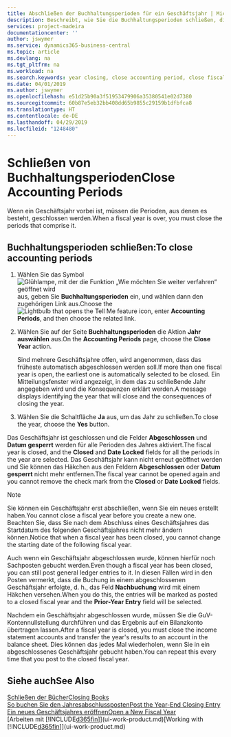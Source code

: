 ```yaml
---
title: Abschließen der Buchhaltungsperioden für ein Geschäftsjahr | Microsoft Docs
description: Beschreibt, wie Sie die Buchhaltungsperioden schließen, die das Geschäftsjahr ausmachen.
services: project-madeira
documentationcenter: ''
author: jswymer
ms.service: dynamics365-business-central
ms.topic: article
ms.devlang: na
ms.tgt_pltfrm: na
ms.workload: na
ms.search.keywords: year closing, close accounting period, close fiscal year, bank account detailed trial balance
ms.date: 04/01/2019
ms.author: jswymer
ms.openlocfilehash: e51d25b90a3f51953479906a35380541e02d7380
ms.sourcegitcommit: 60b87e5eb32bb408dd65b9855c29159b1dfbfca8
ms.translationtype: HT
ms.contentlocale: de-DE
ms.lasthandoff: 04/29/2019
ms.locfileid: "1248480"
---
```

# <a name="close-accounting-periods"></a><span data-ttu-id="f6e59-103">Schließen von Buchhaltungsperioden</span><span class="sxs-lookup"><span data-stu-id="f6e59-103">Close Accounting Periods</span></span>
<span data-ttu-id="f6e59-104">Wenn ein Geschäftsjahr vorbei ist, müssen die Perioden, aus denen es besteht, geschlossen werden.</span><span class="sxs-lookup"><span data-stu-id="f6e59-104">When a fiscal year is over, you must close the periods that comprise it.</span></span>

## <a name="to-close-accounting-periods"></a><span data-ttu-id="f6e59-105">Buchhaltungsperioden schließen:</span><span class="sxs-lookup"><span data-stu-id="f6e59-105">To close accounting periods</span></span>
1. <span data-ttu-id="f6e59-106">Wählen Sie das Symbol ![Glühlampe, mit der die Funktion „Wie möchten Sie weiter verfahren“ geöffnet wird](media/ui-search/search_small.png "Wie möchten Sie weiter verfahren?") aus, geben Sie **Buchhaltungsperioden** ein, und wählen dann den zugehörigen Link aus.</span><span class="sxs-lookup"><span data-stu-id="f6e59-106">Choose the ![Lightbulb that opens the Tell Me feature](media/ui-search/search_small.png "Tell me what you want to do") icon, enter **Accounting Periods**, and then choose the related link.</span></span>
2. <span data-ttu-id="f6e59-107">Wählen Sie auf der Seite **Buchhaltungsperioden** die Aktion **Jahr auswählen** aus.</span><span class="sxs-lookup"><span data-stu-id="f6e59-107">On the **Accounting Periods** page, choose the **Close Year** action.</span></span>

    <span data-ttu-id="f6e59-108">Sind mehrere Geschäftsjahre offen, wird angenommen, dass das früheste automatisch abgeschlossen werden soll.</span><span class="sxs-lookup"><span data-stu-id="f6e59-108">If more than one fiscal year is open, the earliest one is automatically selected to be closed.</span></span> <span data-ttu-id="f6e59-109">Ein Mitteilungsfenster wird angezeigt, in dem das zu schließende Jahr angegeben wird und die Konsequenzen erklärt werden.</span><span class="sxs-lookup"><span data-stu-id="f6e59-109">A message displays identifying the year that will close and the consequences of closing the year.</span></span>
3. <span data-ttu-id="f6e59-110">Wählen Sie die Schaltfläche **Ja** aus, um das Jahr zu schließen.</span><span class="sxs-lookup"><span data-stu-id="f6e59-110">To close the year, choose the **Yes** button.</span></span>

<span data-ttu-id="f6e59-111">Das Geschäftsjahr ist geschlossen und die Felder **Abgeschlossen** und **Datum gesperrt** werden für alle Perioden des Jahres aktiviert.</span><span class="sxs-lookup"><span data-stu-id="f6e59-111">The fiscal year is closed, and the **Closed** and **Date Locked** fields for all the periods in the year are selected.</span></span> <span data-ttu-id="f6e59-112">Das Geschäftsjahr kann nicht erneut geöffnet werden und Sie können das Häkchen aus den Feldern **Abgeschlossen** oder **Datum gesperrt** nicht mehr entfernen.</span><span class="sxs-lookup"><span data-stu-id="f6e59-112">The fiscal year cannot be opened again and you cannot remove the check mark from the **Closed** or **Date Locked** fields.</span></span>

> [!NOTE]  
>   <span data-ttu-id="f6e59-113">Sie können ein Geschäftsjahr erst abschließen, wenn Sie ein neues erstellt haben.</span><span class="sxs-lookup"><span data-stu-id="f6e59-113">You cannot close a fiscal year before you create a new one.</span></span> <span data-ttu-id="f6e59-114">Beachten Sie, dass Sie nach dem Abschluss eines Geschäftsjahres das Startdatum des folgenden Geschäftsjahres nicht mehr ändern können.</span><span class="sxs-lookup"><span data-stu-id="f6e59-114">Notice that when a fiscal year has been closed, you cannot change the starting date of the following fiscal year.</span></span>

<span data-ttu-id="f6e59-115">Auch wenn ein Geschäftsjahr abgeschlossen wurde, können hierfür noch Sachposten gebucht werden.</span><span class="sxs-lookup"><span data-stu-id="f6e59-115">Even though a fiscal year has been closed, you can still post general ledger entries to it.</span></span> <span data-ttu-id="f6e59-116">In diesen Fällen wird in den Posten vermerkt, dass die Buchung in einem abgeschlossenen Geschäftsjahr erfolgte, d. h., das Feld **Nachbuchung** wird mit einem Häkchen versehen.</span><span class="sxs-lookup"><span data-stu-id="f6e59-116">When you do this, the entries will be marked as posted to a closed fiscal year and the **Prior-Year Entry** field will be selected.</span></span>

<span data-ttu-id="f6e59-117">Nachdem ein Geschäftsjahr abgeschlossen wurde, müssen Sie die GuV-Kontennullstellung durchführen und das Ergebnis auf ein Bilanzkonto übertragen lassen.</span><span class="sxs-lookup"><span data-stu-id="f6e59-117">After a fiscal year is closed, you must close the income statement accounts and transfer the year's results to an account in the balance sheet.</span></span> <span data-ttu-id="f6e59-118">Dies können das jedes Mal wiederholen, wenn Sie in ein abgeschlossenes Geschäftsjahr gebucht haben.</span><span class="sxs-lookup"><span data-stu-id="f6e59-118">You can repeat this every time that you post to the closed fiscal year.</span></span>

## <a name="see-also"></a><span data-ttu-id="f6e59-119">Siehe auch</span><span class="sxs-lookup"><span data-stu-id="f6e59-119">See Also</span></span>
[<span data-ttu-id="f6e59-120">Schließen der Bücher</span><span class="sxs-lookup"><span data-stu-id="f6e59-120">Closing Books</span></span>](year-close-books.md)  
[<span data-ttu-id="f6e59-121">So buchen Sie den Jahresabschlussposten</span><span class="sxs-lookup"><span data-stu-id="f6e59-121">Post the Year-End Closing Entry</span></span>](year-how-post-year-end-close-entry.md)  
[<span data-ttu-id="f6e59-122">Ein neues Geschäftsjahres eröffnen</span><span class="sxs-lookup"><span data-stu-id="f6e59-122">Open a New Fiscal Year</span></span>](finance-how-open-new-fiscal-year.md)  
<span data-ttu-id="f6e59-123">[Arbeiten mit [!INCLUDE[d365fin](includes/d365fin_md.md)]](ui-work-product.md)</span><span class="sxs-lookup"><span data-stu-id="f6e59-123">[Working with [!INCLUDE[d365fin](includes/d365fin_md.md)]](ui-work-product.md)</span></span>
